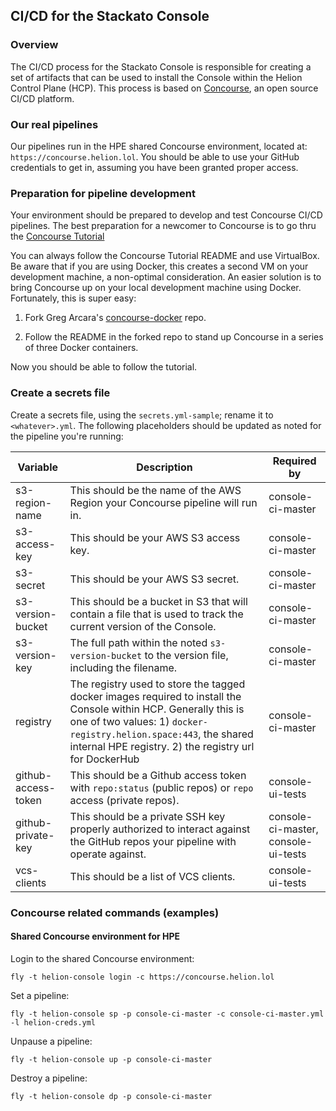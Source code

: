 ## CI/CD for the Stackato Console

### Overview
The CI/CD process for the Stackato Console is responsible for creating a set of artifacts that can be used to install the Console within the Helion Control Plane (HCP). This process is based on [Concourse](http://concourseci.com), an open source CI/CD platform.

### Our real pipelines
Our pipelines run in the HPE shared Concourse environment, located at:
`https://concourse.helion.lol`. You should be able to use your GitHub credentials to get in, assuming you have been granted proper access.

### Preparation for pipeline development
Your environment should be prepared to develop and test Concourse CI/CD pipelines. The best preparation for a newcomer to Concourse is to go thru the [Concourse Tutorial](https://github.com/starkandwayne/concourse-tutorial)

You can always follow the Concourse Tutorial README and use VirtualBox. Be aware that if you are using Docker, this creates a second VM on your development machine, a non-optimal consideration. An easier solution is to bring Concourse up on your local development machine using Docker. Fortunately, this is super easy:

1. Fork Greg Arcara's [concourse-docker](https://github.com/gregarcara/concourse-docker) repo.

2. Follow the README in the forked repo to stand up Concourse in a series of three Docker containers.

Now you should be able to follow the tutorial.

### Create a secrets file
Create a secrets file, using the `secrets.yml-sample`; rename it to `<whatever>.yml`. The following placeholders should be updated as noted for the pipeline you're running:

Variable | Description | Required by
--- | --- | ---
s3-region-name | This should be the name of the AWS Region your Concourse pipeline will run in. | console-ci-master
s3-access-key | This should be your AWS S3 access key. | console-ci-master
s3-secret | This should be your AWS S3 secret. | console-ci-master
s3-version-bucket | This should be a bucket in S3 that will contain a file that is used to track the current version of the Console. | console-ci-master
s3-version-key | The full path within the noted `s3-version-bucket` to the version file, including the filename. | console-ci-master
registry | The registry used to store the tagged docker images required to install the Console within HCP. Generally this is one of two values: 1) `docker-registry.helion.space:443`, the shared internal HPE registry. 2) the registry url for DockerHub | console-ci-master
github-access-token | This should be a Github access token with `repo:status` (public repos) or `repo` access (private repos). | console-ui-tests
github-private-key | This should be a private SSH key properly authorized to interact against the GitHub repos your pipeline with operate against. | console-ci-master, console-ui-tests
vcs-clients | This should be a list of VCS clients. | console-ui-tests

### Concourse related commands (examples)

#### Shared Concourse environment for HPE

Login to the shared Concourse environment:
```
fly -t helion-console login -c https://concourse.helion.lol
```

Set a pipeline:
```
fly -t helion-console sp -p console-ci-master -c console-ci-master.yml -l helion-creds.yml
```

Unpause a pipeline:
```
fly -t helion-console up -p console-ci-master
```

Destroy a pipeline:
```
fly -t helion-console dp -p console-ci-master
```
